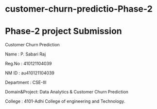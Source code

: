 # customer-churn-predictio-Phase-2
# Phase-2 project Submission 

Customer Churn Prediction
 
Name          : P. Sabari Raj

Reg.No        :	410121104039

NM ID         :	au410121104039

Department    :	CSE-III

Domain&Project:	Data Analytics & Customer Churn Prediction

College       :	4101-Adhi College of engineering and Technology.



